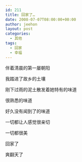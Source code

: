 ```yaml
---
id: 211
title: 回家了…
date: 2008-07-07T08:00:00+00:00
author: jeehon
layout: post
categories:
  - 其他
tags:
  - 回家
  - 幸福
---
```

伴着清晨的第一屡朝阳
  
我踏进了故乡的土壤
  
刚下过雨的泥土散发着她特有的味道
  
很熟悉的味道
  
好久没有闻到了的味道
  
一切都让人感觉很亲切
  
一切都很美
  
回家了
  
爽翻天了